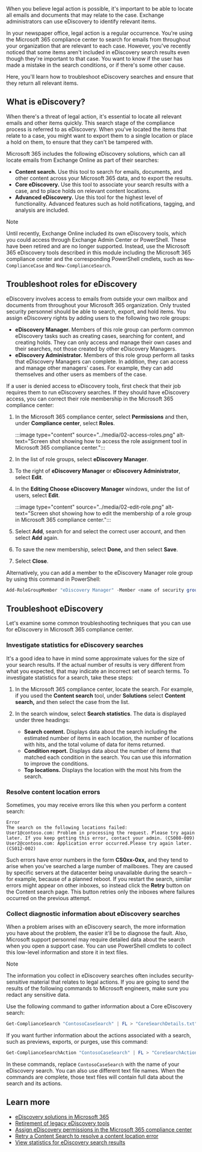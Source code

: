 When you believe legal action is possible, it's important to be able to locate all emails and documents that may relate to the case. Exchange administrators can use eDiscovery to identify relevant items.

In your newspaper office, legal action is a regular occurrence. You're using the Microsoft 365 compliance center to search for emails from throughout your organization that are relevant to each case. However, you've recently noticed that some items aren't included in eDiscovery search results even though they're important to that case. You want to know if the user has made a mistake in the search conditions, or if there's some other cause.

Here, you'll learn how to troubleshoot eDiscovery searches and ensure that they return all relevant items.

## What is eDiscovery?

When there's a threat of legal action, it's essential to locate all relevant emails and other items quickly. This search stage of the compliance process is referred to as eDiscovery. When you've located the items that relate to a case, you might want to export them to a single location or place a hold on them, to ensure that they can't be tampered with.

Microsoft 365 includes the following eDiscovery solutions, which can all locate emails from Exchange Online as part of their searches:

- **Content search.** Use this tool to search for emails, documents, and other content across your Microsoft 365 data, and to export the results.
- **Core eDiscovery.** Use this tool to associate your search results with a case, and to place holds on relevant content locations.
- **Advanced eDiscovery.** Use this tool for the highest level of functionality. Advanced features such as hold notifications, tagging, and analysis are included.

> [!NOTE] 
> Until recently, Exchange Online included its own eDiscovery tools, which you could access through Exchange Admin Center or PowerShell. These have been retired and are no longer supported. Instead, use the Microsoft 365 eDiscovery tools described in this module including the Microsoft 365 compliance center and the corresponding PowerShell cmdlets, such as `New-ComplianceCase` and `New-ComplianceSearch`.

## Troubleshoot roles for eDiscovery

eDiscovery involves access to emails from outside your own mailbox and documents from throughout your Microsoft 365 organization. Only trusted security personnel should be able to search, export, and hold items. You assign eDiscovery rights by adding users to the following two role groups:

- **eDiscovery Manager.** Members of this role group can perform common eDiscovery tasks such as creating cases, searching for content, and creating holds. They can only access and manage their own cases and their searches, not those created by other eDiscovery Managers.
- **eDiscovery Administrator.** Members of this role group perform all tasks that eDiscovery Managers can complete. In addition, they can access and manage other managers' cases. For example, they can add themselves and other users as members of the case.

If a user is denied access to eDiscovery tools, first check that their job requires them to run eDiscovery searches. If they should have eDiscovery access, you can correct their role membership in the Microsoft 365 compliance center:

1.  In the Microsoft 365 compliance center, select **Permissions** and then, under **Compliance center**, select **Roles**.

    :::image type="content" source="../media/02-access-roles.png" alt-text="Screen shot showing how to access the role assignment tool in Microsoft 365 compliance center.":::

1.  In the list of role groups, select **eDiscovery Manager**.
1.  To the right of **eDiscovery Manager** or **eDiscovery Administrator**, select **Edit**.
1.  In the **Editing Choose eDiscovery Manager** windows, under the list of users, select **Edit**.

    :::image type="content" source="../media/02-edit-role.png" alt-text="Screen shot showing how to edit the membership of a role group in Microsoft 365 compliance center.":::

1.  Select **Add**, search for and select the correct user account, and then select **Add** again.
1.  To save the new membership, select **Done,** and then select **Save**.
1.  Select **Close**.

Alternatively, you can add a member to the eDiscovery Manager role group by using this command in PowerShell:

``` powershell
Add-RoleGroupMember "eDiscovery Manager" -Member <name of security group>
```

## Troubleshoot eDiscovery

Let's examine some common troubleshooting techniques that you can use for eDiscovery in Microsoft 365 compliance center.

### Investigate statistics for eDiscovery searches

It's a good idea to have in mind some approximate values for the size of your search results. If the actual number of results is very different from what you expected, that may indicate an incorrect set of search terms. To investigate statistics for a search, take these steps:

1.  In the Microsoft 365 compliance center, locate the search. For example, if you used the **Content search** tool, under **Solutions** select **Content search,** and then select the case from the list.
1.  In the search window, select **Search statistics**. The data is displayed under three headings:

    - **Search content.** Displays data about the search including the estimated number of items in each location, the number of locations with hits, and the total volume of data for items returned.
    - **Condition report.** Displays data about the number of items that matched each condition in the search. You can use this information to improve the conditions.
    - **Top locations.** Displays the location with the most hits from the search.

### Resolve content location errors

Sometimes, you may receive errors like this when you perform a content search:

```
Error
The search on the following locations failed:
User1@contoso.com: Problem in processing the request. Please try again later. If you keep getting this error, contact your admin. (CS008-009)
User2@contoso.com: Application error occurred.Please try again later. (CS012-002)
```

Such errors have error numbers in the form **CS0xx-0xx,** and they tend to arise when you've searched a large number of mailboxes. They are caused by specific servers at the datacenter being unavailable during the search – for example, because of a planned reboot. If you restart the search, similar errors might appear on other inboxes, so instead click the **Retry** button on the Content search page. This button retries only the inboxes where failures occurred on the previous attempt.

### Collect diagnostic information about eDiscovery searches

When a problem arises with an eDiscovery search, the more information you have about the problem, the easier it'll be to diagnose the fault. Also, Microsoft support personnel may require detailed data about the search when you open a support case. You can use PowerShell cmdlets to collect this low-level information and store it in text files.

> [!NOTE] 
> The information you collect in eDiscovery searches often includes security-sensitive material that relates to legal actions. If you are going to send the results of the following commands to Microsoft engineers, make sure you redact any sensitive data.

Use the following command to gather information about a Core eDiscovery search:

``` powershell
Get-ComplianceSearch "ContosoCaseSearch" | FL > "CoreSearchDetails.txt"
```

If you want further information about the actions associated with a search, such as previews, exports, or purges, use this command:

``` powershell
Get-ComplianceSearchAction "ContosoCaseSearch" | FL > "CoreSearchActions.txt"
```

In these commands, replace `ContosoCaseSearch` with the name of your eDiscovery search. You can also use different text file names. When the commands are complete, those text files will contain full data about the search and its actions.

## Learn more

- [eDiscovery solutions in Microsoft 365](/microsoft-365/compliance/ediscovery)
- [Retirement of legacy eDiscovery tools](/microsoft-365/compliance/legacy-ediscovery-retirement)
- [Assign eDiscovery permissions in the Microsoft 365 compliance center](/microsoft-365/compliance/assign-ediscovery-permissions)
- [Retry a Content Search to resolve a content location error](/microsoft-365/compliance/retry-failed-content-search)
- [View statistics for eDiscovery search results](/microsoft-365/compliance/view-keyword-statistics-for-content-search)
